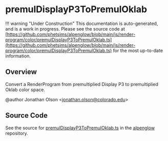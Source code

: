 # premulDisplayP3ToPremulOklab

!!! warning "Under Construction"
    This documentation is auto-generated, and is a work in progress. Please see the source code at
    [https://github.com/phetsims/alpenglow/blob/main/js/render-program/color/premulDisplayP3ToPremulOklab.ts](https://github.com/phetsims/alpenglow/blob/main/js/render-program/color/premulDisplayP3ToPremulOklab.ts) for the most up-to-date information.

## Overview

Convert a RenderProgram from premultiplied Display P3 to premultiplied Oklab color space.

@author Jonathan Olson &lt;jonathan.olson@colorado.edu&gt;



## Source Code

See the source for [premulDisplayP3ToPremulOklab.ts](https://github.com/phetsims/alpenglow/blob/main/js/render-program/color/premulDisplayP3ToPremulOklab.ts) in the [alpenglow](https://github.com/phetsims/alpenglow) repository.
